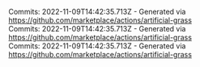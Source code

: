 Commits: 2022-11-09T14:42:35.713Z - Generated via https://github.com/marketplace/actions/artificial-grass
<br>
Commits: 2022-11-09T14:42:35.713Z - Generated via https://github.com/marketplace/actions/artificial-grass
<br>
Commits: 2022-11-09T14:42:35.713Z - Generated via https://github.com/marketplace/actions/artificial-grass
<br>
